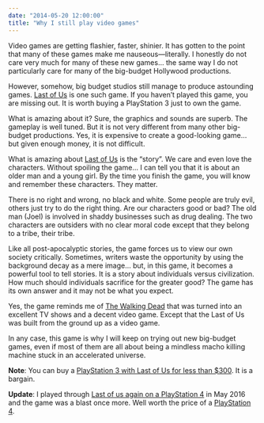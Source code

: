 ```yaml
---
date: "2014-05-20 12:00:00"
title: "Why I still play video games"
---
```




Video games are getting flashier, faster, shinier. It has gotten to the point that many of these games make me nauseous&mdash;literally. I honestly do not care very much for many of these new games&hellip; the same way I do not particularly care for many of the big-budget Hollywood productions.

However, somehow, big budget studios still manage to produce astounding games. [Last of Us](https://www.amazon.com/The-Last-Us-Playstation-3/dp/B007CM0K86/) is one such game. If you haven&rsquo;t played this game, you are missing out. It is worth buying a PlayStation 3 just to own the game.

What is amazing about it? Sure, the graphics and sounds are superb. The gameplay is well tuned. But it is not very different from many other big-budget productions. Yes, it is expensive to create a good-looking game&hellip; but given enough money, it is not difficult.

What is amazing about [Last of Us](https://www.amazon.com/The-Last-Us-Playstation-3/dp/B007CM0K86/) is the &ldquo;story&rdquo;. We care and even love the characters. Without spoiling the game&hellip; I can tell you that it is about an older man and a young girl. By the time you finish the game, you will know and remember these characters. They matter.

There is no right and wrong, no black and white. Some people are truly evil, others just try to do the right thing. Are our characters good or bad? The old man (Joel) is involved in shaddy businesses such as drug dealing. The two characters are outsiders with no clear moral code except that they belong to a tribe, their tribe.

Like all post-apocalyptic stories, the game forces us to view our own society critically. Sometimes, writers waste the opportunity by using the background decay as a mere image&hellip; but, in this game, it becomes a powerful tool to tell stories. It is a story about individuals versus civilization. How much should individuals sacrifice for the greater good? The game has its own answer and it may not be what you expect.

Yes, the game reminds me of [The Walking Dead](https://en.wikipedia.org/wiki/The_Walking_Dead_(comic_book)) that was turned into an excellent TV shows and a decent video game. Except that the Last of Us was built from the ground up as a video game.

In any case, this game is why I will keep on trying out new big-budget games, even if most of them are all about being a mindless macho killing machine stuck in an accelerated universe.

__Note__: You can buy a [PlayStation 3 with Last of Us for less than $300](https://www.amazon.com/PS3-500GB-Last-Bundle-Playstation-3/dp/B00IA2NYT4/). It is a bargain.

__Update__: I played through [Last of us again on a PlayStation 4](https://www.amazon.com/Last-Us-Remastered-PlayStation-4/dp/B00JK00S0S) in May 2016 and the game was a blast once more. Well worth the price of a [PlayStation 4](https://www.amazon.com/Sony-PlayStation-4-500GB-Console/dp/B00BGA9WK2/).

